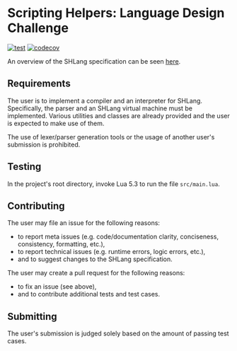 # Scripting Helpers: Language Design Challenge
[![test](https://github.com/cntkillme/sh-challenge-language-design/workflows/test/badge.svg)](https://github.com/cntkillme/sh-challenge-language-design/actions)
[![codecov](https://codecov.io/gh/cntkillme/sh-challenge-language-design/branch/master/graph/badge.svg)](https://codecov.io/gh/cntkillme/sh-challenge-language-design)

An overview of the SHLang specification can be seen [here](doc/contents.md).

## Requirements
The user is to implement a compiler and an interpreter for SHLang. Specifically, the parser and an SHLang virtual machine must be implemented. Various utilities and classes are already provided and the user is expected to make use of them.

The use of lexer/parser generation tools or the usage of another user's submission is prohibited.

## Testing
In the project's root directory, invoke Lua 5.3 to run the file `src/main.lua`.

## Contributing
The user may file an issue for the following reasons:
- to report meta issues (e.g. code/documentation clarity, conciseness, consistency, formatting, etc.),
- to report technical issues (e.g. runtime errors, logic errors, etc.),
- and to suggest changes to the SHLang specification.

The user may create a pull request for the following reasons:
- to fix an issue (see above),
- and to contribute additional tests and test cases.

## Submitting
The user's submission is judged solely based on the amount of passing test cases.
